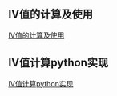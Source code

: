 ## IV值的计算及使用
[IV值的计算及使用](https://www.jianshu.com/p/cc4724a373f8)  

## IV值计算python实现
[IV值计算python实现](https://blog.csdn.net/weixin_35688006/article/details/88425262)  
